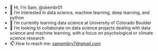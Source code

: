 - 👋 Hi, I’m Sam, @skembr01
- 👀 I’m interested in data science, machine learning, deep learning, and python
- 🌱 I’m currently learning data science at University of Colorado Boulder
- 💞️ I’m looking to collaborate on data science projects dealing with data science and machine learning, with a focus on psychological or climate science research
- 📫 How to reach me: samembry7@gmail.com

<!---
skembr01/skembr01 is a ✨ special ✨ repository because its `README.md` (this file) appears on your GitHub profile.
You can click the Preview link to take a look at your changes.
--->
